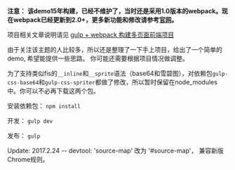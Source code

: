 **注意：**
**该demo15年构建，已经不维护了，当时还是采用1.0版本的webpack。现在webpack已经更新到2.0+，更多新功能和修改请参考[官网](https://webpack.js.org/)。**

项目相关文章说明请见 [gulp + webpack 构建多页面前端项目][1]

由于关注该主题的人比较多，所以还是整理了一下手上项目，给出了一个简单的demo, 希望能提供一些思路。
你可能还需要根据项目情况做调整。

为了支持类似fis的`__inline`和`__sprite`语法（base64和雪碧图），对依赖包`gulp-css-base64`和`gulp-css-spriter`都做了修改，所以暂时保留在node_modules中。你可以不必再下载这两个包。

安装依赖包：
`npm install`

开发：
`gulp dev`

发布：
`gulp`

Update:
2017.2.24 -- devtool: 'source-map' 改为 '#source-map'， 兼容新版Chrome规则。

[1]: https://github.com/fwon/blog/issues/17
